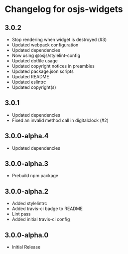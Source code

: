 # Changelog for osjs-widgets

## 3.0.2

* Stop rendering when widget is destroyed (#3)
* Updated webpack configuration
* Updated dependencies
* Now using @osjs/stylelint-config
* Updated dotfile usage
* Updated copyright notices in preambles
* Updated package.json scripts
* Updated README
* Updated eslintrc
* Updated copyright(s)

## 3.0.1

* Updated dependencies
* Fixed an invalid method call in digitalclock (#2)

## 3.0.0-alpha.4

* Updated dependencies

## 3.0.0-alpha.3

* Prebuild npm package

## 3.0.0-alpha.2

* Added stylelintrc
* Added travis-ci badge to README
* Lint pass
* Added initial travis-ci config

## 3.0.0-alpha.0

* Initial Release
